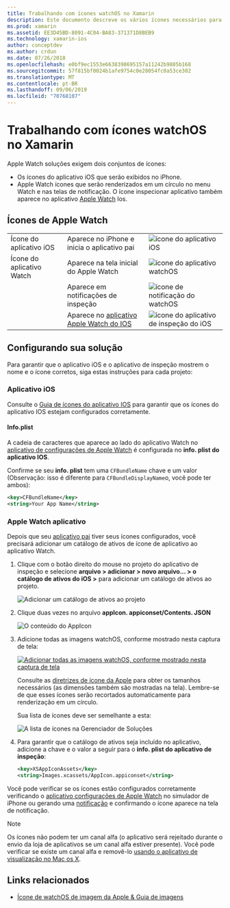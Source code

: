 ```yaml
---
title: Trabalhando com ícones watchOS no Xamarin
description: Este documento descreve os vários ícones necessários para um aplicativo watchOS e como configurar uma solução para incluir esses ícones.
ms.prod: xamarin
ms.assetid: EE3D45BD-8091-4C04-BA83-371371D8BEB9
ms.technology: xamarin-ios
author: conceptdev
ms.author: crdun
ms.date: 07/26/2018
ms.openlocfilehash: e0bf9ec1553e6638398695157a11242b9885b168
ms.sourcegitcommit: 57f815bf0024b1afe9754c0e28054fc0a53ce302
ms.translationtype: MT
ms.contentlocale: pt-BR
ms.lasthandoff: 09/06/2019
ms.locfileid: "70768107"
---
```

# <a name="working-with-watchos-icons-in-xamarin"></a>Trabalhando com ícones watchOS no Xamarin

Apple Watch soluções exigem dois conjuntos de ícones:

- Os ícones do aplicativo iOS que serão exibidos no iPhone.
- Apple Watch ícones que serão renderizados em um círculo no menu Watch e nas telas de notificação. O ícone inspecionar aplicativo também aparece no aplicativo [Apple Watch](~/ios/watchos/app-fundamentals/settings.md) Ios.

## <a name="apple-watch-icons"></a>Ícones de Apple Watch

| | | |
|-|-|-|
|Ícone do aplicativo iOS|Aparece no iPhone e inicia o aplicativo pai|![ícone do aplicativo iOS](icons-images/icon-ios.png)|
|Ícone do aplicativo Watch|Aparece na tela inicial do Apple Watch|![ícone do aplicativo watchOS](icons-images/icon-home.png)|
||Aparece em notificações de inspeção|![ícone de notificação do watchOS](icons-images/notification-icon.png)|
||Aparece no [aplicativo Apple Watch do IOS](~/ios/watchos/app-fundamentals/settings.md)|![ícone do aplicativo de inspeção do iOS](icons-images/watch-app-sml.png)|

## <a name="configuring-your-solution"></a>Configurando sua solução

Para garantir que o aplicativo iOS e o aplicativo de inspeção mostrem o nome e o ícone corretos, siga estas instruções para cada projeto:

### <a name="ios-app"></a>Aplicativo iOS

Consulte o [Guia de ícones do aplicativo IOS](~/ios/app-fundamentals/images-icons/app-icons.md) para garantir que os ícones do aplicativo IOS estejam configurados corretamente.

#### <a name="infoplist"></a>Info.plist

A cadeia de caracteres que aparece ao lado do aplicativo Watch no [aplicativo de configurações de Apple Watch](~/ios/watchos/app-fundamentals/settings.md) é configurada no **info. plist do aplicativo IOS**.

Confirme se seu **info. plist** tem uma `CFBundleName` chave e um valor (Observação: isso é diferente para `CFBundleDisplayName`o, você pode ter ambos):

```xml
<key>CFBundleName</key>
<string>Your App Name</string>
```

### <a name="apple-watch-app"></a>Apple Watch aplicativo

Depois que seu [aplicativo pai](~/ios/watchos/app-fundamentals/parent-app.md) tiver seus ícones configurados, você precisará adicionar um catálogo de ativos de ícone de aplicativo ao aplicativo Watch.

1. Clique com o botão direito do mouse no projeto do aplicativo de inspeção e selecione **arquivo > adicionar > novo arquivo... > o catálogo de ativos do iOS >** para adicionar um catálogo de ativos ao projeto.

    ![](icons-images/newasset.png "Adicionar um catálogo de ativos ao projeto")

2. Clique duas vezes no arquivo **appIcon. appiconset/Contents. JSON**

    ![](icons-images/xcassets-iconset-sml.png "O conteúdo do AppIcon")

3. Adicione todas as imagens watchOS, conforme mostrado nesta captura de tela:

    [![](icons-images/appicons-sml.png "Adicionar todas as imagens watchOS, conforme mostrado nesta captura de tela")](icons-images/appicons.png#lightbox)

    Consulte as [diretrizes de ícone da Apple](https://developer.apple.com/design/human-interface-guidelines/watchos/icons-and-images/menu-icons/) para obter os tamanhos necessários (as dimensões também são mostradas na tela). Lembre-se de que esses ícones serão recortados automaticamente para renderização em um círculo.

    Sua lista de ícones deve ser semelhante a esta:

    ![](icons-images/xcassets-complete-sml.png "A lista de ícones na Gerenciador de Soluções")

4. Para garantir que o catálogo de ativos seja incluído no aplicativo, adicione a chave e o valor a seguir para o **info. plist do aplicativo de inspeção**:

    ```xml
    <key>XSAppIconAssets</key>
    <string>Images.xcassets/AppIcon.appiconset</string>
    ```

Você pode verificar se os ícones estão configurados corretamente verificando o [aplicativo configurações de Apple Watch](~/ios/watchos/app-fundamentals/settings.md) no simulador de iPhone ou gerando uma [notificação](~/ios/watchos/platform/notifications.md) e confirmando o ícone aparece na tela de notificação.

> [!NOTE]
> Os ícones não podem ter um canal alfa (o aplicativo será rejeitado durante o envio da loja de aplicativos se um canal alfa estiver presente). Você pode verificar se existe um canal alfa e removê-lo [usando o aplicativo de visualização no Mac os X](~/ios/watchos/troubleshooting.md#noalpha).

## <a name="related-links"></a>Links relacionados

- [Ícone de watchOS de imagem da Apple & Guia de imagens](https://developer.apple.com/design/human-interface-guidelines/watchos/icons-and-images/)
